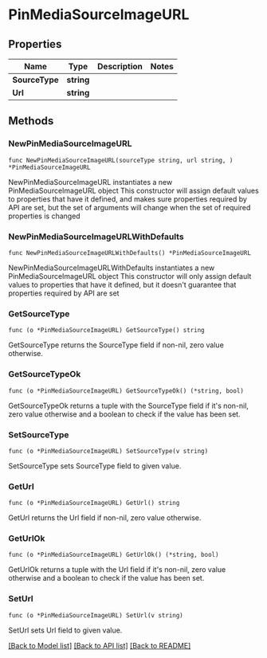 # PinMediaSourceImageURL

## Properties

Name | Type | Description | Notes
------------ | ------------- | ------------- | -------------
**SourceType** | **string** |  | 
**Url** | **string** |  | 

## Methods

### NewPinMediaSourceImageURL

`func NewPinMediaSourceImageURL(sourceType string, url string, ) *PinMediaSourceImageURL`

NewPinMediaSourceImageURL instantiates a new PinMediaSourceImageURL object
This constructor will assign default values to properties that have it defined,
and makes sure properties required by API are set, but the set of arguments
will change when the set of required properties is changed

### NewPinMediaSourceImageURLWithDefaults

`func NewPinMediaSourceImageURLWithDefaults() *PinMediaSourceImageURL`

NewPinMediaSourceImageURLWithDefaults instantiates a new PinMediaSourceImageURL object
This constructor will only assign default values to properties that have it defined,
but it doesn't guarantee that properties required by API are set

### GetSourceType

`func (o *PinMediaSourceImageURL) GetSourceType() string`

GetSourceType returns the SourceType field if non-nil, zero value otherwise.

### GetSourceTypeOk

`func (o *PinMediaSourceImageURL) GetSourceTypeOk() (*string, bool)`

GetSourceTypeOk returns a tuple with the SourceType field if it's non-nil, zero value otherwise
and a boolean to check if the value has been set.

### SetSourceType

`func (o *PinMediaSourceImageURL) SetSourceType(v string)`

SetSourceType sets SourceType field to given value.


### GetUrl

`func (o *PinMediaSourceImageURL) GetUrl() string`

GetUrl returns the Url field if non-nil, zero value otherwise.

### GetUrlOk

`func (o *PinMediaSourceImageURL) GetUrlOk() (*string, bool)`

GetUrlOk returns a tuple with the Url field if it's non-nil, zero value otherwise
and a boolean to check if the value has been set.

### SetUrl

`func (o *PinMediaSourceImageURL) SetUrl(v string)`

SetUrl sets Url field to given value.



[[Back to Model list]](../README.md#documentation-for-models) [[Back to API list]](../README.md#documentation-for-api-endpoints) [[Back to README]](../README.md)



